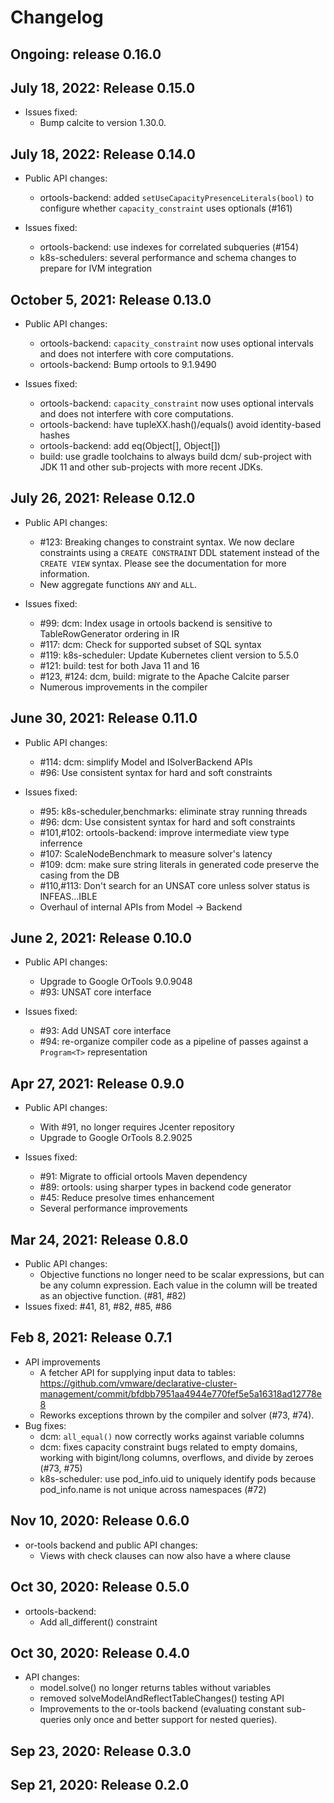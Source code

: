 # Changelog

## Ongoing: release 0.16.0

## July 18, 2022: Release 0.15.0

* Issues fixed:
  * Bump calcite to version 1.30.0.

## July 18, 2022: Release 0.14.0
* Public API changes:
  * ortools-backend: added `setUseCapacityPresenceLiterals(bool)` to configure whether `capacity_constraint` uses optionals (#161)

* Issues fixed:
  * ortools-backend: use indexes for correlated subqueries (#154)
  * k8s-schedulers: several performance and schema changes to prepare for IVM integration

## October 5, 2021: Release 0.13.0

* Public API changes:
  * ortools-backend: `capacity_constraint` now uses optional intervals and does not interfere with core computations.
  * ortools-backend: Bump ortools to 9.1.9490

* Issues fixed:
  * ortools-backend: `capacity_constraint` now uses optional intervals and does not interfere with core computations.
  * ortools-backend: have tupleXX.hash()/equals() avoid identity-based hashes
  * ortools-backend: add eq(Object[], Object[])
  * build: use gradle toolchains to always build dcm/ sub-project with JDK 11 and other sub-projects with
            more recent JDKs.
  
## July 26, 2021: Release 0.12.0

* Public API changes:
  * #123: Breaking changes to constraint syntax. We now declare constraints 
    using a `CREATE CONSTRAINT` DDL statement instead of the `CREATE VIEW` syntax. 
    Please see the documentation for more information.
  * New aggregate functions `ANY` and `ALL`.

* Issues fixed:
  * #99: dcm: Index usage in ortools backend is sensitive to TableRowGenerator ordering in IR
  * #117: dcm: Check for supported subset of SQL syntax
  * #119: k8s-scheduler: Update Kubernetes client version to 5.5.0
  * #121: build: test for both Java 11 and 16
  * #123, #124: dcm, build: migrate to the Apache Calcite parser
  * Numerous improvements in the compiler

## June 30, 2021: Release 0.11.0
* Public API changes:
  * #114: dcm: simplify Model and ISolverBackend APIs
  * #96: Use consistent syntax for hard and soft constraints

* Issues fixed:
  * #95: k8s-scheduler,benchmarks: eliminate stray running threads
  * #96: dcm: Use consistent syntax for hard and soft constraints
  * #101,#102: ortools-backend: improve intermediate view type inferrence
  * #107: ScaleNodeBenchmark to measure solver's latency
  * #109: dcm: make sure string literals in generated code preserve the casing from the DB
  * #110,#113: Don't search for an UNSAT core unless solver status is INFEAS…IBLE
  * Overhaul of internal APIs from Model -> Backend
  
## June 2, 2021: Release 0.10.0
* Public API changes:  
  * Upgrade to Google OrTools 9.0.9048  
  * #93: UNSAT core interface  

* Issues fixed:
  * #93: Add UNSAT core interface   
  * #94: re-organize compiler code as a pipeline of passes against a `Program<T>` representation  

## Apr 27, 2021: Release 0.9.0
* Public API changes:
   * With #91, no longer requires Jcenter repository
   * Upgrade to Google OrTools 8.2.9025

* Issues fixed:
  * #91: Migrate to official ortools Maven dependency  
  * #89: ortools: using sharper types in backend code generator  
  * #45: Reduce presolve times enhancement 
  * Several performance improvements 

## Mar 24, 2021: Release 0.8.0

* Public API changes:
  * Objective functions no longer need to be scalar expressions, but
    can be any column expression. Each value in the column will be
    treated as an objective function. (#81, #82)
* Issues fixed: #41, 81, #82, #85, #86


## Feb 8, 2021: Release 0.7.1

* API improvements
  * A fetcher API for supplying input data to tables: https://github.com/vmware/declarative-cluster-management/commit/bfdbb7951aa4944e770fef5e5a16318ad12778e8
  * Reworks exceptions thrown by the compiler and solver (#73, #74).
* Bug fixes: 
  * dcm: `all_equal()` now correctly works against variable columns
  * dcm: fixes capacity constraint bugs related to empty domains, working with bigint/long columns, overflows, and divide by zeroes (#73, #75)
  * k8s-scheduler: use pod_info.uid to uniquely identify pods because pod_info.name is not unique across namespaces (#72)


## Nov 10, 2020: Release 0.6.0

* or-tools backend and public API changes:
  * Views with check clauses can now also have a where clause


## Oct 30, 2020: Release 0.5.0

* ortools-backend:
  * Add all_different() constraint


## Oct 30, 2020: Release 0.4.0

* API changes:
  * model.solve() no longer returns tables without variables
  * removed solveModelAndReflectTableChanges() testing API
  * Improvements to the or-tools backend (evaluating constant sub-queries only once and better support for nested queries).


## Sep 23, 2020: Release 0.3.0
## Sep 21, 2020: Release 0.2.0

